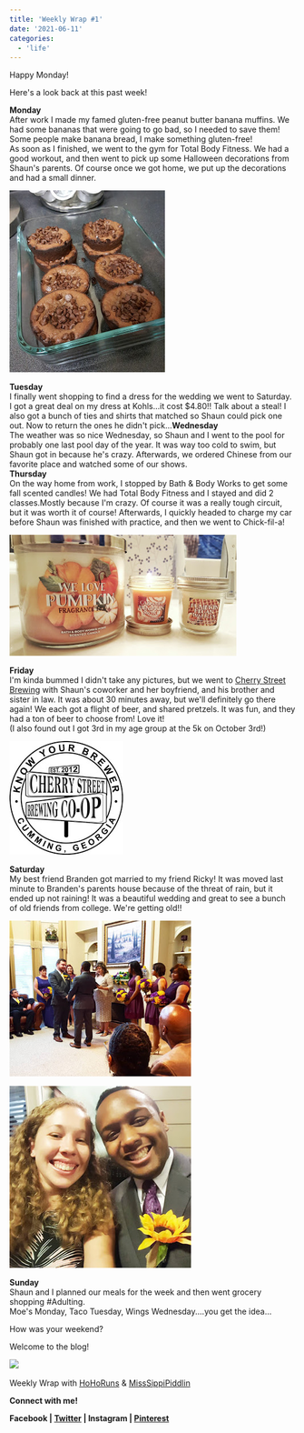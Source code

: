 ```yaml
---
title: 'Weekly Wrap #1'
date: '2021-06-11'
categories:
  - 'life'
---
```


Happy Monday!

Here's a look back at this past week!

**Monday**  
After work I made my famed gluten-free peanut butter banana muffins. We had some bananas that were going to go bad, so I needed to save them! Some people make banana bread, I make something gluten-free!  
As soon as I finished, we went to the gym for Total Body Fitness. We had a good workout, and then went to pick up some Halloween decorations from Shaun's parents. Of course once we got home, we put up the decorations and had a small dinner.

[![](images/20150501_073517.jpg)](http://4.bp.blogspot.com/-HiQ6iebWRvg/VhwYI85hroI/AAAAAAAA4xo/T_kj59BUnXc/s1600/20150501_073517.jpg)

**Tuesday**  
I finally went shopping to find a dress for the wedding we went to Saturday. I got a great deal on my dress at Kohls...it cost $4.80!! Talk about a steal! I also got a bunch of ties and shirts that matched so Shaun could pick one out. Now to return the ones he didn't pick...**Wednesday**  
The weather was so nice Wednesday, so Shaun and I went to the pool for probably one last pool day of the year. It was way too cold to swim, but Shaun got in because he's crazy. Afterwards, we ordered Chinese from our favorite place and watched some of our shows.  
**Thursday**  
On the way home from work, I stopped by Bath & Body Works to get some fall scented candles! We had Total Body Fitness and I stayed and did 2 classes.Mostly because I'm crazy. Of course it was a really tough circuit, but it was worth it of course! Afterwards, I quickly headed to charge my car before Shaun was finished with practice, and then we went to Chick-fil-a!

[![](images/20151008_221708-01%257E2.jpeg)](http://3.bp.blogspot.com/-MvXFWc_94bc/VhwZLTi4WtI/AAAAAAAA4yM/uLYWdv7jO44/s1600/20151008_221708-01%257E2.jpeg)

**Friday**  
I'm kinda bummed I didn't take any pictures, but we went to [Cherry Street Brewing](http://www.cherrystreetbrewing.com/) with Shaun's coworker and her boyfriend, and his brother and sister in law. It was about 30 minutes away, but we'll definitely go there again! We each got a flight of beer, and shared pretzels. It was fun, and they had a ton of beer to choose from! Love it!  
(I also found out I got 3rd in my age group at the 5k on October 3rd!)

[![](images/10455697_715839445152466_2929873020392956038_n.jpg)](http://2.bp.blogspot.com/-AHhca56hpao/VhwY-f3Nq8I/AAAAAAAA4yE/yiGcahi4G8k/s1600/10455697_715839445152466_2929873020392956038_n.jpg)

**Saturday**  
My best friend Branden got married to my friend Ricky! It was moved last minute to Branden's parents house because of the threat of rain, but it ended up not raining! It was a beautiful wedding and great to see a bunch of old friends from college. We're getting old!!

[![](images/12095270_10205376611870918_8060812029020149198_o.jpg)](http://2.bp.blogspot.com/-KAkiqtcMu94/VhwYyU7pb2I/AAAAAAAA4x4/rda8PB734CE/s1600/12095270_10205376611870918_8060812029020149198_o.jpg)

[![](images/12139981_10205376632191426_5916917766070576030_o.jpg)](http://2.bp.blogspot.com/-44eAn92VZ9w/VhwYylz851I/AAAAAAAA4x0/2eayRo0k-y0/s1600/12139981_10205376632191426_5916917766070576030_o.jpg)

**Sunday**  
Shaun and I planned our meals for the week and then went grocery shopping #Adulting.  
Moe's Monday, Taco Tuesday, Wings Wednesday....you get the idea...

How was your weekend?

Welcome to the blog!

[![](images/WeeklyWrap-300x300.jpg)](http://www.misssippipiddlin.com/)

Weekly Wrap with [HoHoRuns](http://hohoruns.blogspot.com/) & [MissSippiPiddlin](http://www.misssippipiddlin.com/)

**Connect with me!**

**Facebook | [Twitter](http://twitter.com/kaleighcodes) | Instagram | [Pinterest](http://pinterest.com/thefittea)**

